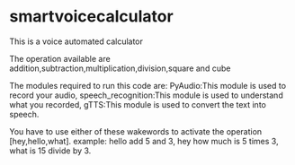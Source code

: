 # smartvoicecalculator

This is a voice automated calculator

The operation available are addition,subtraction,multiplication,division,square and cube

The modules required to run this code are:
PyAudio:This module is used to record your audio,
speech_recognition:This module is used to understand what you recorded,
gTTS:This module is used to convert the text into speech.


You have to use either of these wakewords to activate the operation [hey,hello,what].
example:
hello add 5 and 3,
hey how much is 5 times 3,
what is 15 divide by 3.
